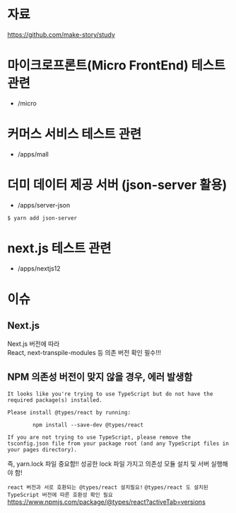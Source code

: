 # 자료

https://github.com/make-story/study

# 마이크로프론트(Micro FrontEnd) 테스트 관련

- /micro

# 커머스 서비스 테스트 관련

- /apps/mall

# 더미 데이터 제공 서버 (json-server 활용)

- /apps/server-json

```
$ yarn add json-server
```

# next.js 테스트 관련

- /apps/nextjs12

# 이슈

## Next.js

Next.js 버전에 따라  
React, next-transpile-modules 등 의존 버전 확인 필수!!!

## NPM 의존성 버전이 맞지 않을 경우, 에러 발생함

```
It looks like you're trying to use TypeScript but do not have the required package(s) installed.

Please install @types/react by running:

        npm install --save-dev @types/react

If you are not trying to use TypeScript, please remove the tsconfig.json file from your package root (and any TypeScript files in your pages directory).
```

즉, yarn.lock 파일 중요함!! 성공한 lock 파일 가지고 의존성 모듈 설치 및 서버 실행해야 함!

`react 버전과 서로 호환되는 @types/react 설치필요!`
`@types/react 도 설치된 TypeScript 버전에 따른 호환성 확인 필요`  
https://www.npmjs.com/package/@types/react?activeTab=versions
